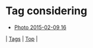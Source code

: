 <!--
title: Tag considering
date: 2020-06-28T14:57:48.623Z
tags:
-->
# Tag considering

 * [Photo 2015-02-09 16](110548166627.md)

| [Tags](tags.md) | [Top](index.md) |
